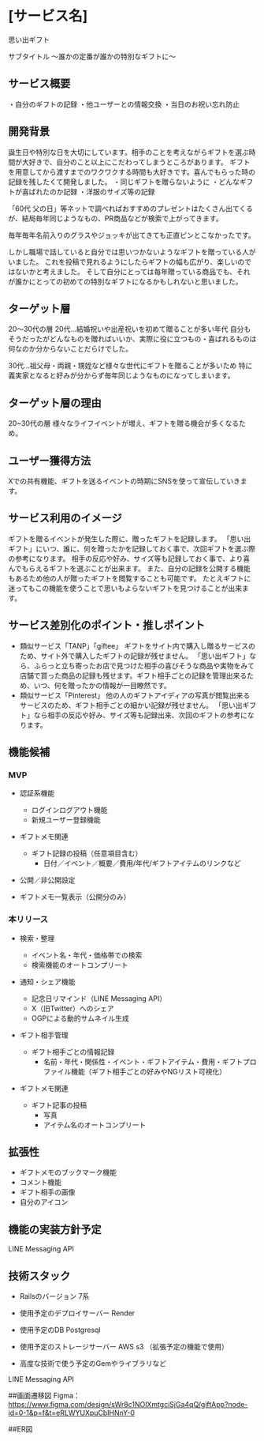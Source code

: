# [サービス名]
思い出ギフト

サブタイトル
〜誰かの定番が誰かの特別なギフトに〜

##  サービス概要
・自分のギフトの記録
・他ユーザーとの情報交換
・当日のお祝い忘れ防止

## 開発背景
誕生日や特別な日を大切にしています。相手のことを考えながらギフトを選ぶ時間が大好きで、自分のこと以上にこだわってしまうところがあります。
ギフトを用意してから渡すまでのワクワクする時間も大好きです。喜んでもらった時の記録を残したくて開発しました。
・同じギフトを贈らないように
・どんなギフトが喜ばれたのか記録
・洋服のサイズ等の記録

「60代 父の日」等ネットで調べればおすすめのプレゼントはたくさん出てくるが、結局毎年同じようなもの、PR商品などが検索で上がってきます。

毎年毎年名前入りのグラスやジョッキが出てきても正直ピンとこなかったです。

しかし職場で話していると自分では思いつかないようなギフトを贈っている人がいました。
これを投稿で見れるようにしたらギフトの幅も広がり、楽しいのではないかと考えました。
そして自分にとっては毎年贈っている商品でも、それが誰かにとっての初めての特別なギフトになるかもしれないと思いました。

## ターゲット層
20〜30代の層
20代…結婚祝いや出産祝いを初めて贈ることが多い年代
自分もそうだったがどんなものを贈ればいいか、実際に役に立つもの・喜ばれるものは何なのか分からないことだらけでした。

30代…祖父母・両親・甥姪など様々な世代にギフトを贈ることが多いため
特に義実家となると好みが分からず毎年同じようなものになってしまいます。

## ターゲット層の理由
20~30代の層 様々なライフイベントが増え、ギフトを贈る機会が多くなるため。

## ユーザー獲得方法
Xでの共有機能、ギフトを送るイベントの時期にSNSを使って宣伝していきます。

## サービス利用のイメージ
ギフトを贈るイベントが発生した際に、贈ったギフトを記録します。
「思い出ギフト」にいつ、誰に、何を贈ったかを記録しておく事で、次回ギフトを選ぶ際の参考になります。
相手の反応や好み、サイズ等も記録しておく事で、より喜んでもらえるギフトを選ぶことが出来ます。
また、自分の記録を公開する機能もあるため他の人が贈ったギフトを閲覧することも可能です。
たとえギフトに迷ってもこの機能を使うことで思いもよらないギフトを見つけることが出来ます。


## サービス差別化のポイント・推しポイント
- 類似サービス「TANP」「giftee」
ギフトをサイト内で購入し贈るサービスのため、サイト外で購入したギフトの記録が残せません。
「思い出ギフト」なら、ふらっと立ち寄ったお店で見つけた相手の喜びそうな商品や実物をみて店舗で買った商品の記録も残せます。ギフト相手ごとの記録を管理出来るため、いつ、何を贈ったかの情報が一目瞭然です。
- 類似サービス「Pinterest」
他の人のギフトアイディアの写真が閲覧出来るサービスのため、ギフト相手ごとの細かい記録が残せません。
「思い出ギフト」なら相手の反応や好み、サイズ等も記録出来、次回のギフトの参考になります。

## 機能候補
### MVP
- 認証系機能
  - ログインログアウト機能
  - 新規ユーザー登録機能

- ギフトメモ関連
  - ギフト記録の投稿（任意項目含む）
    - 日付／イベント／概要／費用/年代/ギフトアイテムのリンクなど
- 公開／非公開設定

- ギフトメモ一覧表示（公開分のみ）

### 本リリース
- 検索・整理
  - イベント名・年代・価格帯での検索
  - 検索機能のオートコンプリート

- 通知・シェア機能
  - 記念日リマインド（LINE Messaging API）
  - X（旧Twitter）へのシェア
  - OGPによる動的サムネイル生成

- ギフト相手管理
  - ギフト相手ごとの情報記録
    - 名前・年代・関係性・イベント・ギフトアイテム・費用・ギフトプロファイル機能（ギフト相手ごとの好みやNGリスト可視化）

- ギフトメモ関連
  - ギフト記事の投稿
    - 写真
    - アイテム名のオートコンプリート

## 拡張性
- ギフトメモのブックマーク機能
- コメント機能
- ギフト相手の画像
- 自分のアイコン

## 機能の実装方針予定
LINE Messaging API

## 技術スタック
- Railsのバージョン
7系

- 使用予定のデプロイサーバー
Render

- 使用予定のDB
Postgresql

- 使用予定のストレージサーバー
AWS s3 （拡張予定の機能で使用）

- 高度な技術で使う予定のGemやライブラリなど

LINE Messaging API

##画面遷移図
Figma：https://www.figma.com/design/sWr8c1NOlXmtgciSjGa4qQ/giftApp?node-id=0-1&p=f&t=eRLWYUXpuCbIHNnY-0

##ER図
